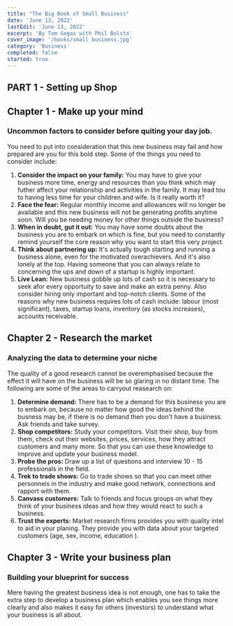 ```yaml
---
title: "The Big Book of Small Business"
date: 'June 13, 2022'
lastEdit: 'June 13, 2022'
excerpt: 'By Tom Gegax with Phil Bolsta'
cover_image: '/books/small business.jpg'
category: 'Business'
completed: false
started: true
---
```


## PART 1 - Setting up Shop
## Chapter 1 - Make up your mind
### Uncommon factors to consider before quiting your day job.

You need to put into consideration that this new business may fail and how prepared are
you for this bold step. Some of the things you need to consider include:
1. **Consider the impact on your family:** You may have to give your business more time, 
   energy and resources than you think which may futher affect your relationship and activities in the 
   family. It may lead tou to having less time for your children and wife. Is it really worth it?
2. **Face the fear:** Regular monthly income and allowances will no longer be available and this 
   new business will not be generating profits anytime soon. Will you be needing money for 
   other things outside the business?
3. **When in doubt, gut it out:** You may have some doubts about the business you are to 
   embark on which is fine, but you need to constantly remind yourself the core reason why you 
   want to start this very project.
4. **Think about partnering up:** It's actually tough starting and running a business alone, even 
   for the motivated overachievers. And it's also lonely at the top. Having someone that you can
    always relate to concerning the ups and down of a startup is highly important.
5. **Live Lean:** New business gobble up lots of cash so it is necessary to seek afor 
   every opportuity to save and make an extra penny. Also consider hiring only important and top-notch
   clients. Some of the reasons why new business requires lots of cash include: labour (most significant), 
   taxes, startup loans, inventory (as stocks increases), accounts receivable.
  
## Chapter 2 - Research the market
### Analyzing the data to determine your niche

The quality of a good research cannot be overemphasised because the effect it will have on the business
will be so glaring in no distant time. The following are some of the areas to carryout reasearch on:
1. **Determine demand:** There has to be a demand for this business you are to embark on, because 
   no matter how good the ideas behind the busness may be, if there is no demand then you don't have a 
   business. Ask friends and take survey.
2. **Shop competitors:** Study your competitors. Visit their shop, buy from them, check out their 
   websites, prices, services, how they attract customers and many more. So that you can use these 
   knowledge to improve and update your business model.
3. **Probe the pros:** Draw up a list of questions and interview 10 - 15 professionals in the field.
4. **Trek to trade shows:** Go to trade shows so that you can meet other personnels in the industry and 
   make good network, connections and rapport with them. 
5. **Canvass customers:** Talk to friends and focus groups on what they think of your business ideas and
   how they would react to such a business.
6. **Trust the experts:** Market research firms provides you with quality intel to aid in your planing. 
   They provide you with data about your targeted customers (age, sex, income, education ).

## Chapter 3 - Write your business plan
### Building your blueprint for success

Mere having the greatest business idea is not enough, one has to take the extra step to develop 
a business plan which enables you see things more clearly and also makes it easy for others (investors)
to understand what your business is all about.
